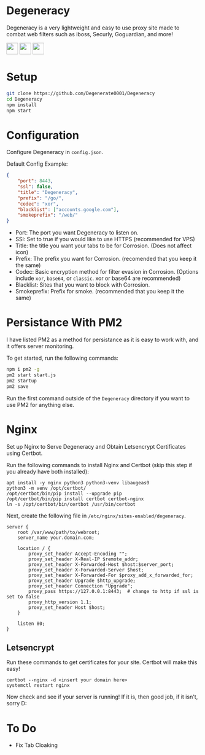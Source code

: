 # Degeneracy
Degeneracy is a very lightweight and easy to use proxy site made to combat web filters such as iboss, Securly, Goguardian, and more!

<a href="https://heroku.com/deploy?template=https://github.com/Degenerate0001/Degeneracy"><img height="30px" src="https://raw.githubusercontent.com/FogNetwork/Tsunami/main/deploy/heroku2.svg"><img></a>
<a href="https://repl.it/github/Degenerate0001/Degeneracy"><img height="30px" src="https://raw.githubusercontent.com/FogNetwork/Tsunami/main/deploy/replit2.svg"><img></a>
<a href="https://glitch.com/edit/#!/import/github/Degenerate0001/Degeneracy"><img height="30px" src="https://raw.githubusercontent.com/FogNetwork/Tsunami/main/deploy/glitch2.svg"><img></a>

# Setup

```sh
git clone https://github.com/Degenerate0001/Degeneracy
cd Degeneracy
npm install
npm start
```

# Configuration

Configure Degeneracy in `config.json`.

Default Config Example:

```json
{
    "port": 8443,
    "ssl": false,
    "title": "Degeneracy",
    "prefix": "/go/",
    "codec": "xor",
    "blacklist": ["accounts.google.com"],
    "smokeprefix": "/web/"
} 
```
* Port: The port you want Degeneracy to listen on.
* SSl: Set to true if you would like to use HTTPS (recommended for VPS)
* Title: the title you want your tabs to be for Corrosion. (Does not affect icon)
* Prefix: The prefix you want for Corrosion. (recomended that you keep it the same)
* Codec: Basic encryption method for filter evasion in Corrosion. (Options include `xor`, `base64`, or `classic`. xor or base64 are recommended)
* Blacklist: Sites that you want to block with Corrosion.
* Smokeprefix: Prefix for smoke. (recommended that you keep it the same)

# Persistance With PM2

I have listed PM2 as a method for persistance as it is easy to work with, and it offers server monitoring.

To get started, run the following commands:

```sh
npm i pm2 -g
pm2 start start.js
pm2 startup
pm2 save
```
Run the first command outside of the `Degeneracy` directory if you want to use PM2 for anything else.

# Nginx

Set up Nginx to Serve Degeneracy and Obtain Letsencrypt Certificates using Certbot.

Run the following commands to install Nginx and Certbot (skip this step if you already have both installed):

```
apt install -y nginx python3 python3-venv libaugeas0
python3 -m venv /opt/certbot/
/opt/certbot/bin/pip install --upgrade pip
/opt/certbot/bin/pip install certbot certbot-nginx
ln -s /opt/certbot/bin/certbot /usr/bin/certbot
```
Next, create the following file in `/etc/nginx/sites-enabled/degeneracy`.

```nginx
server {
    root /var/www/path/to/webroot;
    server_name your.domain.com;

    location / {
        proxy_set_header Accept-Encoding "";
        proxy_set_header X-Real-IP $remote_addr;
        proxy_set_header X-Forwarded-Host $host:$server_port;
        proxy_set_header X-Forwarded-Server $host;
        proxy_set_header X-Forwarded-For $proxy_add_x_forwarded_for;
        proxy_set_header Upgrade $http_upgrade;
        proxy_set_header Connection "Upgrade";   
        proxy_pass https://127.0.0.1:8443;  # change to http if ssl is set to false
        proxy_http_version 1.1; 
        proxy_set_header Host $host;
    }

    listen 80;
}
```

## Letsencrypt 

Run these commands to get certificates for your site. Certbot will make this easy!

```
certbot --nginx -d <insert your domain here>
systemctl restart nginx
```

Now check and see if your server is running! If it is, then good job, if it isn't, sorry D:

# To Do

* Fix Tab Cloaking
